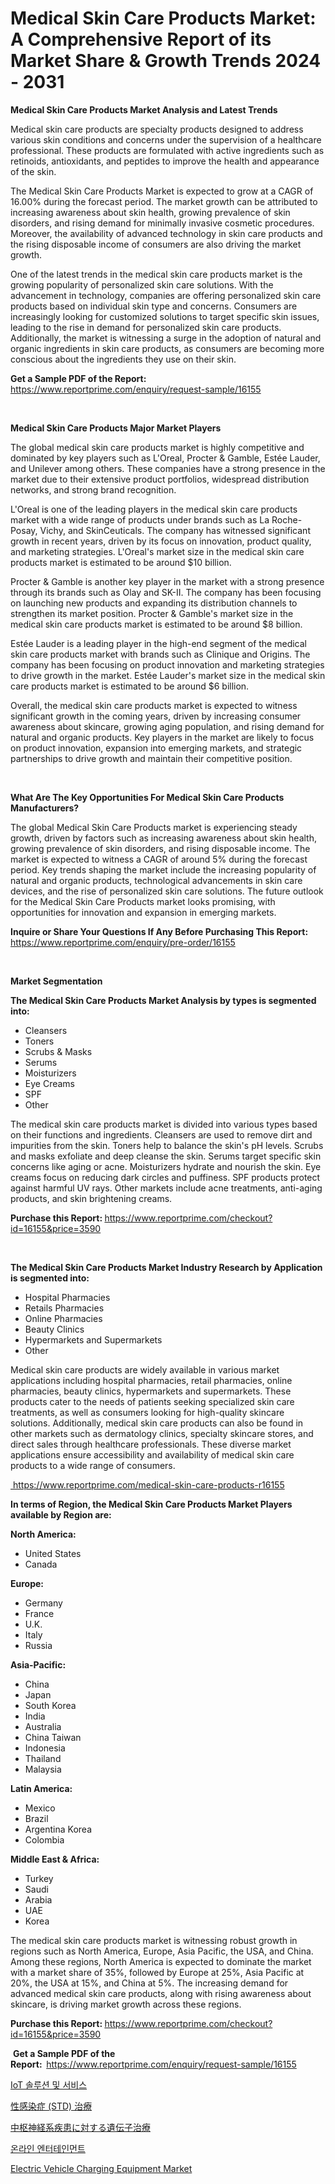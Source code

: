 <p><h1>Medical Skin Care Products Market: A Comprehensive Report of its Market Share & Growth Trends 2024 - 2031</h1></p><p><strong>Medical Skin Care Products Market Analysis and Latest Trends</strong></p>
<p><p>Medical skin care products are specialty products designed to address various skin conditions and concerns under the supervision of a healthcare professional. These products are formulated with active ingredients such as retinoids, antioxidants, and peptides to improve the health and appearance of the skin.</p><p>The Medical Skin Care Products Market is expected to grow at a CAGR of 16.00% during the forecast period. The market growth can be attributed to increasing awareness about skin health, growing prevalence of skin disorders, and rising demand for minimally invasive cosmetic procedures. Moreover, the availability of advanced technology in skin care products and the rising disposable income of consumers are also driving the market growth.</p><p>One of the latest trends in the medical skin care products market is the growing popularity of personalized skin care solutions. With the advancement in technology, companies are offering personalized skin care products based on individual skin type and concerns. Consumers are increasingly looking for customized solutions to target specific skin issues, leading to the rise in demand for personalized skin care products. Additionally, the market is witnessing a surge in the adoption of natural and organic ingredients in skin care products, as consumers are becoming more conscious about the ingredients they use on their skin.</p></p>
<p><strong>Get a Sample PDF of the Report:&nbsp;</strong> <a href="https://www.reportprime.com/enquiry/request-sample/16155">https://www.reportprime.com/enquiry/request-sample/16155</a></p>
<p>&nbsp;</p>
<p><strong>Medical Skin Care Products Major Market Players</strong></p>
<p><p>The global medical skin care products market is highly competitive and dominated by key players such as L'Oreal, Procter & Gamble, Estée Lauder, and Unilever among others. These companies have a strong presence in the market due to their extensive product portfolios, widespread distribution networks, and strong brand recognition.</p><p>L'Oreal is one of the leading players in the medical skin care products market with a wide range of products under brands such as La Roche-Posay, Vichy, and SkinCeuticals. The company has witnessed significant growth in recent years, driven by its focus on innovation, product quality, and marketing strategies. L'Oreal's market size in the medical skin care products market is estimated to be around $10 billion.</p><p>Procter & Gamble is another key player in the market with a strong presence through its brands such as Olay and SK-II. The company has been focusing on launching new products and expanding its distribution channels to strengthen its market position. Procter & Gamble's market size in the medical skin care products market is estimated to be around $8 billion.</p><p>Estée Lauder is a leading player in the high-end segment of the medical skin care products market with brands such as Clinique and Origins. The company has been focusing on product innovation and marketing strategies to drive growth in the market. Estée Lauder's market size in the medical skin care products market is estimated to be around $6 billion.</p><p>Overall, the medical skin care products market is expected to witness significant growth in the coming years, driven by increasing consumer awareness about skincare, growing aging population, and rising demand for natural and organic products. Key players in the market are likely to focus on product innovation, expansion into emerging markets, and strategic partnerships to drive growth and maintain their competitive position.</p></p>
<p>&nbsp;</p>
<p><strong>What Are The Key Opportunities For Medical Skin Care Products Manufacturers?</strong></p>
<p><p>The global Medical Skin Care Products market is experiencing steady growth, driven by factors such as increasing awareness about skin health, growing prevalence of skin disorders, and rising disposable income. The market is expected to witness a CAGR of around 5% during the forecast period. Key trends shaping the market include the increasing popularity of natural and organic products, technological advancements in skin care devices, and the rise of personalized skin care solutions. The future outlook for the Medical Skin Care Products market looks promising, with opportunities for innovation and expansion in emerging markets.</p></p>
<p><strong>Inquire or Share Your Questions If Any Before Purchasing This Report:</strong> <a href="https://www.reportprime.com/enquiry/pre-order/16155">https://www.reportprime.com/enquiry/pre-order/16155</a></p>
<p>&nbsp;</p>
<p><strong>Market Segmentation</strong></p>
<p><strong>The Medical Skin Care Products Market Analysis by types is segmented into:</strong></p>
<p><ul><li>Cleansers</li><li>Toners</li><li>Scrubs & Masks</li><li>Serums</li><li>Moisturizers</li><li>Eye Creams</li><li>SPF</li><li>Other</li></ul></p>
<p><p>The medical skin care products market is divided into various types based on their functions and ingredients. Cleansers are used to remove dirt and impurities from the skin. Toners help to balance the skin's pH levels. Scrubs and masks exfoliate and deep cleanse the skin. Serums target specific skin concerns like aging or acne. Moisturizers hydrate and nourish the skin. Eye creams focus on reducing dark circles and puffiness. SPF products protect against harmful UV rays. Other markets include acne treatments, anti-aging products, and skin brightening creams.</p></p>
<p><strong>Purchase this Report:&nbsp;</strong><a href="https://www.reportprime.com/checkout?id=16155&price=3590">https://www.reportprime.com/checkout?id=16155&price=3590</a></p>
<p>&nbsp;</p>
<p><strong>The Medical Skin Care Products Market Industry Research by Application is segmented into:</strong></p>
<p><ul><li>Hospital Pharmacies</li><li>Retails Pharmacies</li><li>Online Pharmacies</li><li>Beauty Clinics</li><li>Hypermarkets and Supermarkets</li><li>Other</li></ul></p>
<p><p>Medical skin care products are widely available in various market applications including hospital pharmacies, retail pharmacies, online pharmacies, beauty clinics, hypermarkets and supermarkets. These products cater to the needs of patients seeking specialized skin care treatments, as well as consumers looking for high-quality skincare solutions. Additionally, medical skin care products can also be found in other markets such as dermatology clinics, specialty skincare stores, and direct sales through healthcare professionals. These diverse market applications ensure accessibility and availability of medical skin care products to a wide range of consumers.</p></p>
<p><a href="https://www.reportprime.com/medical-skin-care-products-r16155">&nbsp;https://www.reportprime.com/medical-skin-care-products-r16155</a></p>
<p><strong>In terms of Region, the Medical Skin Care Products Market Players available by Region are:</strong></p>
<p>
    <p> <strong> North America: </strong>
        <ul>
            <li>United States</li>
            <li>Canada</li>
        </ul>
        </p> 
    <p> <strong> Europe: </strong>
        <ul>
            <li>Germany</li>
            <li>France</li>
            <li>U.K.</li>
            <li>Italy</li>
            <li>Russia</li>
        </ul>
        </p> 
    <p> <strong> Asia-Pacific: </strong>
        <ul>
            <li>China</li>
            <li>Japan</li>
            <li>South Korea</li>
            <li>India</li>
            <li>Australia</li>
            <li>China Taiwan</li>
            <li>Indonesia</li>
            <li>Thailand</li>
            <li>Malaysia</li>
        </ul>
        </p> 
    <p> <strong> Latin America: </strong>
        <ul>
            <li>Mexico</li>
            <li>Brazil</li>
            <li>Argentina Korea</li>
            <li>Colombia</li>
        </ul>
        </p> 
    <p> <strong> Middle East & Africa: </strong>
        <ul>
            <li>Turkey</li>
            <li>Saudi</li>
            <li>Arabia</li>
            <li>UAE</li>
            <li>Korea</li>
        </ul>
    </p>
    </p>
<p><p>The medical skin care products market is witnessing robust growth in regions such as North America, Europe, Asia Pacific, the USA, and China. Among these regions, North America is expected to dominate the market with a market share of 35%, followed by Europe at 25%, Asia Pacific at 20%, the USA at 15%, and China at 5%. The increasing demand for advanced medical skin care products, along with rising awareness about skincare, is driving market growth across these regions.</p></p>
<p><strong>Purchase this Report: </strong><a href="https://www.reportprime.com/checkout?id=16155&price=3590">https://www.reportprime.com/checkout?id=16155&price=3590</a></p>
<p>&nbsp;<strong>Get a Sample PDF of the Report:&nbsp;&nbsp;</strong><a href="https://www.reportprime.com/enquiry/request-sample/16155">https://www.reportprime.com/enquiry/request-sample/16155</a></p>
<p><strong></strong></p>
<p><p><a href="https://github.com/joannescott9078/Market-Research-Report-List-1/blob/main/188547876881.md">IoT 솔루션 및 서비스</a></p><p><a href="https://github.com/vtbvgl20191192/Market-Research-Report-List-2/blob/main/536453682755.md">性感染症 (STD) 治療</a></p><p><a href="https://github.com/laurenreichert/Market-Research-Report-List-1/blob/main/317529382756.md">中枢神経系疾患に対する遺伝子治療</a></p><p><a href="https://github.com/TrevorKruvalis5678/Market-Research-Report-List-1/blob/main/742745876880.md">온라인 엔터테인먼트</a></p><p><a href="https://www.linkedin.com/pulse/electric-vehicle-charging-equipment-market-size-trends-pxhmc">Electric Vehicle Charging Equipment Market</a></p></p>